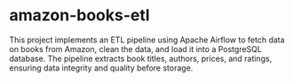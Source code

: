 # amazon-books-etl
This project implements an ETL pipeline using Apache Airflow to fetch data on books from Amazon, clean the data, and load it into a PostgreSQL database. The pipeline extracts book titles, authors, prices, and ratings, ensuring data integrity and quality before storage.
